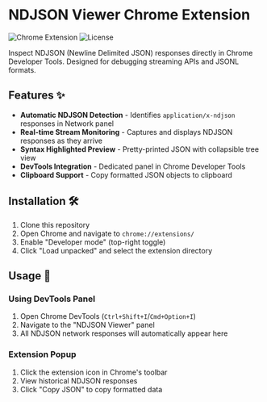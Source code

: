 # NDJSON Viewer Chrome Extension

![Chrome Extension](https://img.shields.io/badge/Chrome-Extension-%234285F4?logo=google-chrome)
![License](https://img.shields.io/badge/License-MIT-green)

Inspect NDJSON (Newline Delimited JSON) responses directly in Chrome Developer Tools. Designed for debugging streaming APIs and JSONL formats.

## Features ✨

- **Automatic NDJSON Detection** - Identifies `application/x-ndjson` responses in Network panel
- **Real-time Stream Monitoring** - Captures and displays NDJSON responses as they arrive
- **Syntax Highlighted Preview** - Pretty-printed JSON with collapsible tree view
- **DevTools Integration** - Dedicated panel in Chrome Developer Tools
- **Clipboard Support** - Copy formatted JSON objects to clipboard

## Installation 🛠️

1. Clone this repository
2. Open Chrome and navigate to `chrome://extensions/`
3. Enable "Developer mode" (top-right toggle)
4. Click "Load unpacked" and select the extension directory

## Usage 🚀

### Using DevTools Panel

1. Open Chrome DevTools (`Ctrl+Shift+I`/`Cmd+Option+I`)
2. Navigate to the "NDJSON Viewer" panel
3. All NDJSON network responses will automatically appear here

### Extension Popup

1. Click the extension icon in Chrome's toolbar
2. View historical NDJSON responses
3. Click "Copy JSON" to copy formatted data
